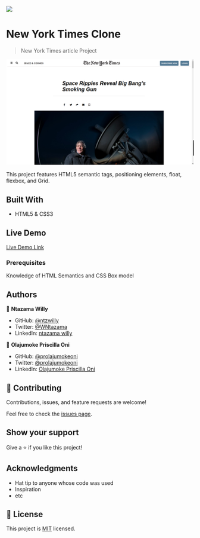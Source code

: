 ![](https://img.shields.io/badge/Microverse-blueviolet)

# New York Times Clone

> New York Times article Project

![screenshot](app_screenshot.png)

This project features HTML5 semantic tags, positioning elements, float, flexbox, and Grid.

## Built With

- HTML5 & CSS3

## Live Demo

[Live Demo Link](https://ntzwilly.github.io/New-York-Times-/)


### Prerequisites

Knowledge of HTML Semantics and CSS Box model


## Authors

👤 **Ntazama Willy**

- GitHub: [@ntzwilly](https://github.com/ntzwilly)
- Twitter: [@WNtazama](https://twitter.com/WNtazama)
- LinkedIn: [ntazama willy](https://www.linkedin.com/in/ntazama-willy-b676b7aa/)

👤 **Olajumoke Priscilla Oni**

- GitHub: [@prolajumokeoni](https://github.com/prolajumokeoni)
- Twitter: [@prolajumokeoni](https://twitter.com/prolajumokeoni?lang=en)
- LinkedIn: [Olajumoke Priscilla Oni](https://www.linkedin.com/in/olajumoke-priscilla-oni-44a48b162/?originalSubdomain=ng)

## 🤝 Contributing

Contributions, issues, and feature requests are welcome!

Feel free to check the [issues page](issues/).

## Show your support

Give a ⭐️ if you like this project!

## Acknowledgments

- Hat tip to anyone whose code was used
- Inspiration
- etc

## 📝 License

This project is [MIT](lic.url) licensed.
